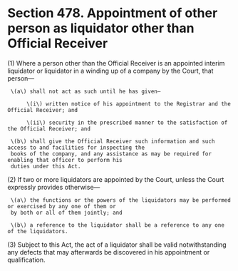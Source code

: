 # Section 478. Appointment of other person as liquidator other than Official Receiver

\(1\) Where a person other than the Official Receiver is an appointed interim liquidator or liquidator in a winding up of a company by the Court, that person—

     \(a\) shall not act as such until he has given—

          \(i\) written notice of his appointment to the Registrar and the Official Receiver; and

          \(ii\) security in the prescribed manner to the satisfaction of the Official Receiver; and

     \(b\) shall give the Official Receiver such information and such access to and facilities for inspecting the  
     books of the company, and any assistance as may be required for enabling that officer to perform his  
     duties under this Act.

\(2\) If two or more liquidators are appointed by the Court, unless the Court expressly provides otherwise—

     \(a\) the functions or the powers of the liquidators may be performed or exercised by any one of them or  
     by both or all of them jointly; and

     \(b\) a reference to the liquidator shall be a reference to any one of the liquidators.

\(3\) Subject to this Act, the act of a liquidator shall be valid notwithstanding any defects that may afterwards be discovered in his appointment or qualification.

